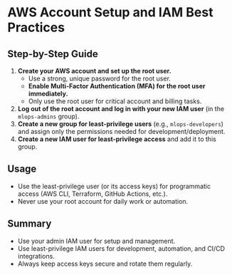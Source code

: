 # AWS Account Setup and IAM Best Practices

## Step-by-Step Guide

1. **Create your AWS account and set up the root user.**
   - Use a strong, unique password for the root user.
   - **Enable Multi-Factor Authentication (MFA) for the root user immediately.**
   - Only use the root user for critical account and billing tasks.
2. **Log out of the root account and log in with your new IAM user** (in the `mlops-admins` group).
3. **Create a new group for least-privilege users** (e.g., `mlops-developers`) and assign only the permissions needed for development/deployment.
4. **Create a new IAM user for least-privilege access** and add it to this group.

## Usage
- Use the least-privilege user (or its access keys) for programmatic access (AWS CLI, Terraform, GitHub Actions, etc.).
- Never use your root account for daily work or automation.

## Summary
- Use your admin IAM user for setup and management.
- Use least-privilege IAM users for development, automation, and CI/CD integrations.
- Always keep access keys secure and rotate them regularly.
